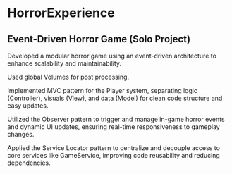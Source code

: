 ﻿# HorrorExperience

## Event-Driven Horror Game (Solo Project)

Developed a modular horror game using an event-driven architecture to enhance scalability and maintainability.

Used global Volumes for post processing.

Implemented MVC pattern for the Player system, separating logic (Controller), visuals (View), and data (Model) for clean code structure and easy updates.

Utilized the Observer pattern to trigger and manage in-game horror events and dynamic UI updates, ensuring real-time responsiveness to gameplay changes.

Applied the Service Locator pattern to centralize and decouple access to core services like GameService, improving code reusability and reducing dependencies.
